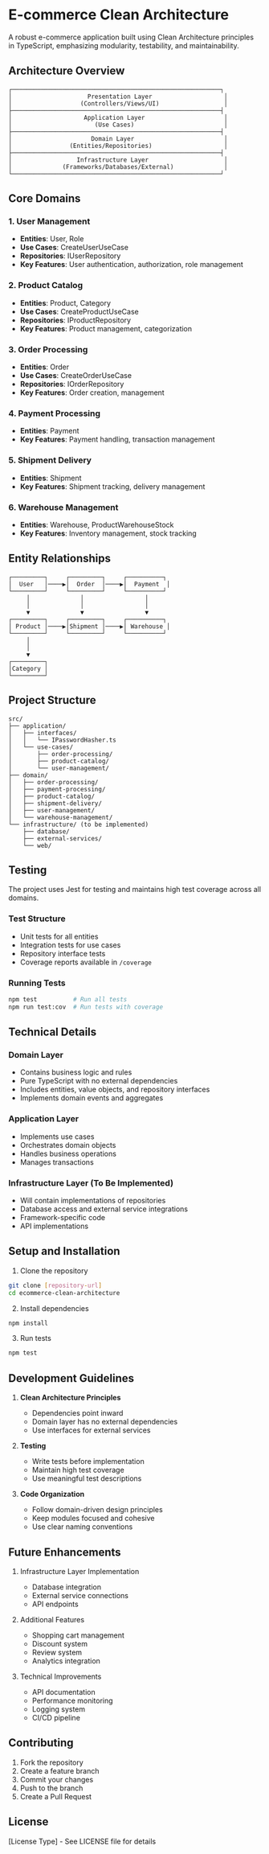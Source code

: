 # E-commerce Clean Architecture

A robust e-commerce application built using Clean Architecture principles in TypeScript, emphasizing modularity, testability, and maintainability.

## Architecture Overview

```
┌──────────────────────────────────────────────────────────┐
│                     Presentation Layer                    │
│                   (Controllers/Views/UI)                  │
├──────────────────────────────────────────────────────────┤
│                    Application Layer                      │
│                       (Use Cases)                         │
├──────────────────────────────────────────────────────────┤
│                      Domain Layer                         │
│                (Entities/Repositories)                    │
├──────────────────────────────────────────────────────────┤
│                  Infrastructure Layer                     │
│              (Frameworks/Databases/External)              │
└──────────────────────────────────────────────────────────┘
```

## Core Domains

### 1. User Management
- **Entities**: User, Role
- **Use Cases**: CreateUserUseCase
- **Repositories**: IUserRepository
- **Key Features**: User authentication, authorization, role management

### 2. Product Catalog
- **Entities**: Product, Category
- **Use Cases**: CreateProductUseCase
- **Repositories**: IProductRepository
- **Key Features**: Product management, categorization

### 3. Order Processing
- **Entities**: Order
- **Use Cases**: CreateOrderUseCase
- **Repositories**: IOrderRepository
- **Key Features**: Order creation, management

### 4. Payment Processing
- **Entities**: Payment
- **Key Features**: Payment handling, transaction management

### 5. Shipment Delivery
- **Entities**: Shipment
- **Key Features**: Shipment tracking, delivery management

### 6. Warehouse Management
- **Entities**: Warehouse, ProductWarehouseStock
- **Key Features**: Inventory management, stock tracking

## Entity Relationships

```
┌─────────┐     ┌─────────┐     ┌──────────┐
│  User   │────▶│  Order  │────▶│  Payment  │
└─────────┘     └─────────┘     └──────────┘
     │              │                 │
     │              │                 │
     ▼              ▼                 ▼
┌─────────┐     ┌─────────┐     ┌──────────┐
│ Product │────▶│Shipment │────▶│ Warehouse │
└─────────┘     └─────────┘     └──────────┘
     │
     │
     ▼
┌─────────┐
│Category │
└─────────┘
```

## Project Structure

```
src/
├── application/
│   ├── interfaces/
│   │   └── IPasswordHasher.ts
│   └── use-cases/
│       ├── order-processing/
│       ├── product-catalog/
│       └── user-management/
├── domain/
│   ├── order-processing/
│   ├── payment-processing/
│   ├── product-catalog/
│   ├── shipment-delivery/
│   ├── user-management/
│   └── warehouse-management/
└── infrastructure/ (to be implemented)
    ├── database/
    ├── external-services/
    └── web/
```

## Testing

The project uses Jest for testing and maintains high test coverage across all domains.

### Test Structure
- Unit tests for all entities
- Integration tests for use cases
- Repository interface tests
- Coverage reports available in `/coverage`

### Running Tests
```bash
npm test          # Run all tests
npm run test:cov  # Run tests with coverage
```

## Technical Details

### Domain Layer
- Contains business logic and rules
- Pure TypeScript with no external dependencies
- Includes entities, value objects, and repository interfaces
- Implements domain events and aggregates

### Application Layer
- Implements use cases
- Orchestrates domain objects
- Handles business operations
- Manages transactions

### Infrastructure Layer (To Be Implemented)
- Will contain implementations of repositories
- Database access and external service integrations
- Framework-specific code
- API implementations

## Setup and Installation

1. Clone the repository
```bash
git clone [repository-url]
cd ecommerce-clean-architecture
```

2. Install dependencies
```bash
npm install
```

3. Run tests
```bash
npm test
```

## Development Guidelines

1. **Clean Architecture Principles**
   - Dependencies point inward
   - Domain layer has no external dependencies
   - Use interfaces for external services

2. **Testing**
   - Write tests before implementation
   - Maintain high test coverage
   - Use meaningful test descriptions

3. **Code Organization**
   - Follow domain-driven design principles
   - Keep modules focused and cohesive
   - Use clear naming conventions

## Future Enhancements

1. Infrastructure Layer Implementation
   - Database integration
   - External service connections
   - API endpoints

2. Additional Features
   - Shopping cart management
   - Discount system
   - Review system
   - Analytics integration

3. Technical Improvements
   - API documentation
   - Performance monitoring
   - Logging system
   - CI/CD pipeline

## Contributing

1. Fork the repository
2. Create a feature branch
3. Commit your changes
4. Push to the branch
5. Create a Pull Request

## License

[License Type] - See LICENSE file for details

